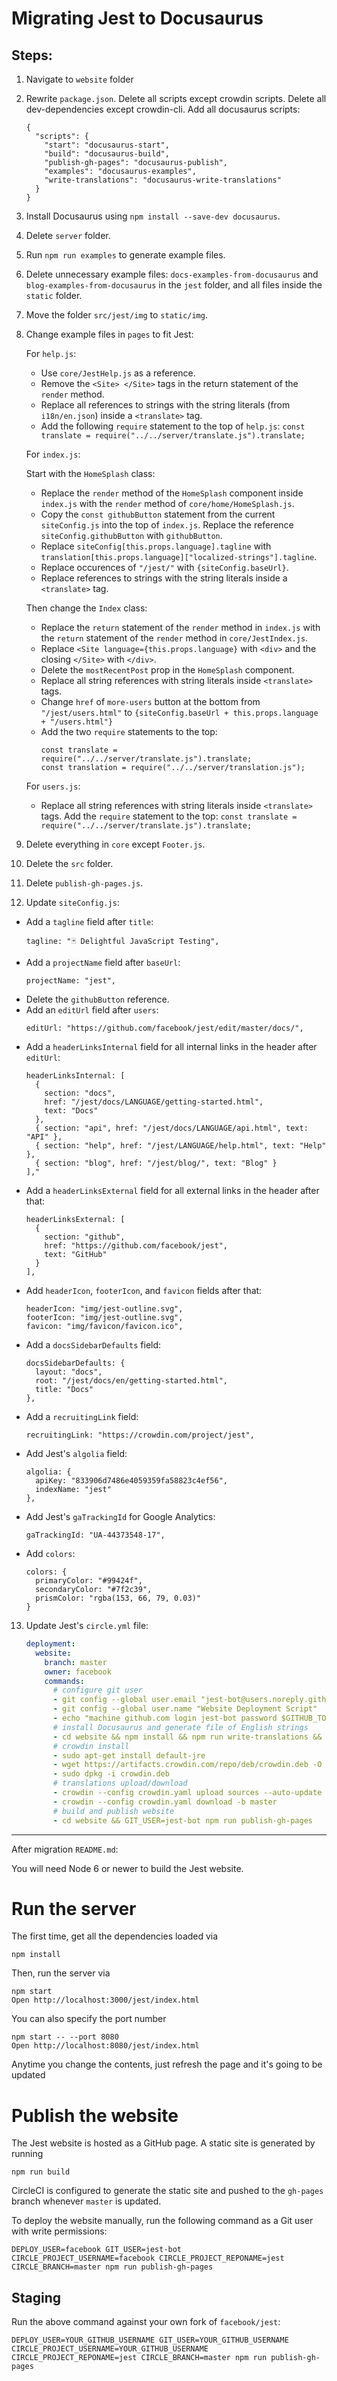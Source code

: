 # Migrating Jest to Docusaurus

## Steps:

1. Navigate to `website` folder

2. Rewrite `package.json`. Delete all scripts except crowdin scripts. Delete all dev-dependencies except crowdin-cli. Add all docusaurus scripts:
    ```
    {
      "scripts": {
        "start": "docusaurus-start",
        "build": "docusaurus-build",
        "publish-gh-pages": "docusaurus-publish",
        "examples": "docusaurus-examples",
        "write-translations": "docusaurus-write-translations"
      }
    }
    ```

3. Install Docusaurus using `npm install --save-dev docusaurus`.

4. Delete `server` folder.

5. Run `npm run examples` to generate example files.

6. Delete unnecessary example files: `docs-examples-from-docusaurus` and `blog-examples-from-docusaurus` in the `jest` folder, and all files inside the `static` folder.

7. Move the folder `src/jest/img` to `static/img`.

8. Change example files in `pages` to fit Jest:

    For `help.js`:
      - Use `core/JestHelp.js` as a reference.
      - Remove the `<Site> </Site>` tags in the return statement of the `render` method.
      - Replace all references to strings with the string literals (from `i18n/en.json`) inside a `<translate>` tag.
      - Add the following `require` statement to the top of `help.js`: `const translate = require("../../server/translate.js").translate;`

    For `index.js`:

      Start with the `HomeSplash` class:
      - Replace the `render` method of the `HomeSplash` component inside `index.js` with the `render` method of `core/home/HomeSplash.js`.
      - Copy the `const githubButton` statement from the current `siteConfig.js` into the top of `index.js`. Replace the reference `siteConfig.githubButton` with `githubButton`.
      - Replace `siteConfig[this.props.language].tagline` with `translation[this.props.language]["localized-strings"].tagline`.
      - Replace occurences of `"/jest/"` with `{siteConfig.baseUrl}`.
      - Replace references to strings with the string literals inside a  `<translate>` tag.

      Then change the `Index` class:
      - Replace the `return` statement of the `render` method in `index.js` with the `return` statement of the `render` method in `core/JestIndex.js`.
      - Replace `<Site language={this.props.language}` with `<div>` and the closing `</Site>` with `</div>`.
      - Delete the `mostRecentPost` prop in the `HomeSplash` component.
      - Replace all string references with string literals inside `<translate>` tags.
      - Change `href` of `more-users` button at the bottom from `"/jest/users.html"` to `{siteConfig.baseUrl + this.props.language + "/users.html"}`
      - Add the two `require` statements to the top:
        ```
        const translate = require("../../server/translate.js").translate;
        const translation = require("../../server/translation.js");
        ```

    For `users.js`:
      - Replace all string references with string literals inside `<translate>` tags. Add the `require` statement to the top: `const translate = require("../../server/translate.js").translate;`

9. Delete everything in `core` except `Footer.js`.

10. Delete the `src` folder.

11. Delete `publish-gh-pages.js`.

12. Update `siteConfig.js`:
- Add a `tagline` field after `title`: 
  ```
  tagline: "🃏 Delightful JavaScript Testing",
  ```
- Add a `projectName` field after `baseUrl`: 
  ```
  projectName: "jest",
  ```
- Delete the `githubButton` reference.
- Add an `editUrl` field after `users`: 
  ```
  editUrl: "https://github.com/facebook/jest/edit/master/docs/",
  ```
- Add a `headerLinksInternal` field for all internal links in the header after `editUrl`: 
  ```
  headerLinksInternal: [
    {
      section: "docs",
      href: "/jest/docs/LANGUAGE/getting-started.html",
      text: "Docs"
    },
    { section: "api", href: "/jest/docs/LANGUAGE/api.html", text: "API" },
    { section: "help", href: "/jest/LANGUAGE/help.html", text: "Help" },
    { section: "blog", href: "/jest/blog/", text: "Blog" }
  ],"
  ```
- Add a `headerLinksExternal` field for all external links in the header after that:
  ```
  headerLinksExternal: [
    {
      section: "github",
      href: "https://github.com/facebook/jest",
      text: "GitHub"
    }
  ],
  ```
- Add `headerIcon`, `footerIcon`, and `favicon` fields after that:
  ```
  headerIcon: "img/jest-outline.svg",
  footerIcon: "img/jest-outline.svg",
  favicon: "img/favicon/favicon.ico",
  ```
- Add a `docsSidebarDefaults` field:
  ```
  docsSidebarDefaults: {
    layout: "docs",
    root: "/jest/docs/en/getting-started.html",
    title: "Docs"
  },
  ```
- Add a `recruitingLink` field: 
  ```
  recruitingLink: "https://crowdin.com/project/jest",
  ```
- Add Jest's `algolia` field:
  ```
  algolia: {
    apiKey: "833906d7486e4059359fa58823c4ef56",
    indexName: "jest"
  },
  ```
- Add Jest's `gaTrackingId` for Google Analytics: 
  ```
  gaTrackingId: "UA-44373548-17",
  ```
- Add `colors`:
  ```
  colors: {
    primaryColor: "#99424f",
    secondaryColor: "#7f2c39",
    prismColor: "rgba(153, 66, 79, 0.03)"
  }
  ```

13. Update Jest's `circle.yml` file:
    ```yaml
    deployment:
      website:
        branch: master
        owner: facebook
        commands:
          # configure git user
          - git config --global user.email "jest-bot@users.noreply.github.com"
          - git config --global user.name "Website Deployment Script"
          - echo "machine github.com login jest-bot password $GITHUB_TOKEN" > ~/.netrc
          # install Docusaurus and generate file of English strings
          - cd website && npm install && npm run write-translations && cd ..
          # crowdin install
          - sudo apt-get install default-jre
          - wget https://artifacts.crowdin.com/repo/deb/crowdin.deb -O crowdin.deb
          - sudo dpkg -i crowdin.deb
          # translations upload/download
          - crowdin --config crowdin.yaml upload sources --auto-update -b master
          - crowdin --config crowdin.yaml download -b master
          # build and publish website
          - cd website && GIT_USER=jest-bot npm run publish-gh-pages
    ```

***

After migration `README.md`:

You will need Node 6 or newer to build the Jest website.

# Run the server

The first time, get all the dependencies loaded via

```
npm install
```

Then, run the server via

```
npm start
Open http://localhost:3000/jest/index.html
```

You can also specify the port number

```
npm start -- --port 8080
Open http://localhost:8080/jest/index.html
```

Anytime you change the contents, just refresh the page and it's going to be updated

# Publish the website

The Jest website is hosted as a GitHub page. A static site is generated by running

```
npm run build
```

CircleCI is configured to generate the static site and pushed to the `gh-pages` branch whenever `master` is updated.

To deploy the website manually, run the following command as a Git user with write permissions:

```
DEPLOY_USER=facebook GIT_USER=jest-bot CIRCLE_PROJECT_USERNAME=facebook CIRCLE_PROJECT_REPONAME=jest CIRCLE_BRANCH=master npm run publish-gh-pages
```

## Staging

Run the above command against your own fork of `facebook/jest`:

```
DEPLOY_USER=YOUR_GITHUB_USERNAME GIT_USER=YOUR_GITHUB_USERNAME CIRCLE_PROJECT_USERNAME=YOUR_GITHUB_USERNAME CIRCLE_PROJECT_REPONAME=jest CIRCLE_BRANCH=master npm run publish-gh-pages
```
